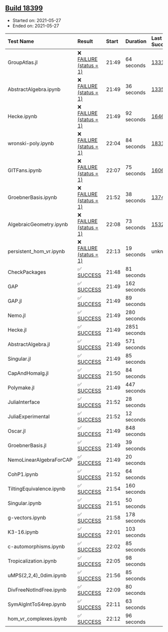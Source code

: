 ## [Build 18399](https://oscarci.mathematik.uni-kl.de/job/oscar/18399/)

* Started on: 2021-05-27
* Ended on: 2021-05-27

| Test Name    | Result | Start | Duration | Last Success | First Failure |
|:-------------|:-------|:------|:---------|:-------------|:--------------|
| GroupAtlas.jl | ❌ [FAILURE (status = 1)](https://oscarci.mathematik.uni-kl.de/job/oscar/18399/artifact/logs/build-18399/GroupAtlas.jl.log) | 21:49 | 64 seconds | [13311](https://oscarci.mathematik.uni-kl.de/job/oscar/13311/) | [13312](https://oscarci.mathematik.uni-kl.de/job/oscar/13312/) |
| AbstractAlgebra.ipynb | ❌ [FAILURE (status = 1)](https://oscarci.mathematik.uni-kl.de/job/oscar/18399/artifact/logs/build-18399/AbstractAlgebra.ipynb.log) | 21:49 | 36 seconds | [13355](https://oscarci.mathematik.uni-kl.de/job/oscar/13355/) | [13356](https://oscarci.mathematik.uni-kl.de/job/oscar/13356/) |
| Hecke.ipynb | ❌ [FAILURE (status = 1)](https://oscarci.mathematik.uni-kl.de/job/oscar/18399/artifact/logs/build-18399/Hecke.ipynb.log) | 21:49 | 92 seconds | [16463](https://oscarci.mathematik.uni-kl.de/job/oscar/16463/) | [16464](https://oscarci.mathematik.uni-kl.de/job/oscar/16464/) |
| wronski-poly.ipynb | ❌ [FAILURE (status = 1)](https://oscarci.mathematik.uni-kl.de/job/oscar/18399/artifact/logs/build-18399/wronski-poly.ipynb.log) | 22:04 | 84 seconds | [18314](https://oscarci.mathematik.uni-kl.de/job/oscar/18314/) | [18315](https://oscarci.mathematik.uni-kl.de/job/oscar/18315/) |
| GITFans.ipynb | ❌ [FAILURE (status = 1)](https://oscarci.mathematik.uni-kl.de/job/oscar/18399/artifact/logs/build-18399/GITFans.ipynb.log) | 22:07 | 75 seconds | [16068](https://oscarci.mathematik.uni-kl.de/job/oscar/16068/) | [16069](https://oscarci.mathematik.uni-kl.de/job/oscar/16069/) |
| GroebnerBasis.ipynb | ❌ [FAILURE (status = 1)](https://oscarci.mathematik.uni-kl.de/job/oscar/18399/artifact/logs/build-18399/GroebnerBasis.ipynb.log) | 21:52 | 38 seconds | [13748](https://oscarci.mathematik.uni-kl.de/job/oscar/13748/) | [13749](https://oscarci.mathematik.uni-kl.de/job/oscar/13749/) |
| AlgebraicGeometry.ipynb | ❌ [FAILURE (status = 1)](https://oscarci.mathematik.uni-kl.de/job/oscar/18399/artifact/logs/build-18399/AlgebraicGeometry.ipynb.log) | 22:08 | 73 seconds | [15322](https://oscarci.mathematik.uni-kl.de/job/oscar/15322/) | [15323](https://oscarci.mathematik.uni-kl.de/job/oscar/15323/) |
| persistent_hom_vr.ipynb | ❌ [FAILURE (status = 1)](https://oscarci.mathematik.uni-kl.de/job/oscar/18399/artifact/logs/build-18399/persistent_hom_vr.ipynb.log) | 22:13 | 19 seconds | unknown | unknown |
| CheckPackages | ✅ [SUCCESS](https://oscarci.mathematik.uni-kl.de/job/oscar/18399/artifact/logs/build-18399/CheckPackages.log) | 21:48 | 81 seconds |  |  |
| GAP | ✅ [SUCCESS](https://oscarci.mathematik.uni-kl.de/job/oscar/18399/artifact/logs/build-18399/GAP.log) | 21:49 | 162 seconds |  |  |
| GAP.jl | ✅ [SUCCESS](https://oscarci.mathematik.uni-kl.de/job/oscar/18399/artifact/logs/build-18399/GAP.jl.log) | 21:49 | 89 seconds |  |  |
| Nemo.jl | ✅ [SUCCESS](https://oscarci.mathematik.uni-kl.de/job/oscar/18399/artifact/logs/build-18399/Nemo.jl.log) | 21:49 | 280 seconds |  |  |
| Hecke.jl | ✅ [SUCCESS](https://oscarci.mathematik.uni-kl.de/job/oscar/18399/artifact/logs/build-18399/Hecke.jl.log) | 21:49 | 2851 seconds |  |  |
| AbstractAlgebra.jl | ✅ [SUCCESS](https://oscarci.mathematik.uni-kl.de/job/oscar/18399/artifact/logs/build-18399/AbstractAlgebra.jl.log) | 21:49 | 571 seconds |  |  |
| Singular.jl | ✅ [SUCCESS](https://oscarci.mathematik.uni-kl.de/job/oscar/18399/artifact/logs/build-18399/Singular.jl.log) | 21:49 | 85 seconds |  |  |
| CapAndHomalg.jl | ✅ [SUCCESS](https://oscarci.mathematik.uni-kl.de/job/oscar/18399/artifact/logs/build-18399/CapAndHomalg.jl.log) | 21:50 | 84 seconds |  |  |
| Polymake.jl | ✅ [SUCCESS](https://oscarci.mathematik.uni-kl.de/job/oscar/18399/artifact/logs/build-18399/Polymake.jl.log) | 21:49 | 447 seconds |  |  |
| JuliaInterface | ✅ [SUCCESS](https://oscarci.mathematik.uni-kl.de/job/oscar/18399/artifact/logs/build-18399/JuliaInterface.log) | 21:52 | 28 seconds |  |  |
| JuliaExperimental | ✅ [SUCCESS](https://oscarci.mathematik.uni-kl.de/job/oscar/18399/artifact/logs/build-18399/JuliaExperimental.log) | 21:52 | 12 seconds |  |  |
| Oscar.jl | ✅ [SUCCESS](https://oscarci.mathematik.uni-kl.de/job/oscar/18399/artifact/logs/build-18399/Oscar.jl.log) | 21:49 | 848 seconds |  |  |
| GroebnerBasis.jl | ✅ [SUCCESS](https://oscarci.mathematik.uni-kl.de/job/oscar/18399/artifact/logs/build-18399/GroebnerBasis.jl.log) | 21:49 | 39 seconds |  |  |
| NemoLinearAlgebraForCAP | ✅ [SUCCESS](https://oscarci.mathematik.uni-kl.de/job/oscar/18399/artifact/logs/build-18399/NemoLinearAlgebraForCAP.log) | 21:49 | 20 seconds |  |  |
| CohP1.ipynb | ✅ [SUCCESS](https://oscarci.mathematik.uni-kl.de/job/oscar/18399/artifact/logs/build-18399/CohP1.ipynb.log) | 21:52 | 64 seconds |  |  |
| TiltingEquivalence.ipynb | ✅ [SUCCESS](https://oscarci.mathematik.uni-kl.de/job/oscar/18399/artifact/logs/build-18399/TiltingEquivalence.ipynb.log) | 21:54 | 160 seconds |  |  |
| Singular.ipynb | ✅ [SUCCESS](https://oscarci.mathematik.uni-kl.de/job/oscar/18399/artifact/logs/build-18399/Singular.ipynb.log) | 21:51 | 50 seconds |  |  |
| g-vectors.ipynb | ✅ [SUCCESS](https://oscarci.mathematik.uni-kl.de/job/oscar/18399/artifact/logs/build-18399/g-vectors.ipynb.log) | 21:58 | 178 seconds |  |  |
| K3-16.ipynb | ✅ [SUCCESS](https://oscarci.mathematik.uni-kl.de/job/oscar/18399/artifact/logs/build-18399/K3-16.ipynb.log) | 22:01 | 103 seconds |  |  |
| c-automorphisms.ipynb | ✅ [SUCCESS](https://oscarci.mathematik.uni-kl.de/job/oscar/18399/artifact/logs/build-18399/c-automorphisms.ipynb.log) | 22:02 | 85 seconds |  |  |
| Tropicalization.ipynb | ✅ [SUCCESS](https://oscarci.mathematik.uni-kl.de/job/oscar/18399/artifact/logs/build-18399/Tropicalization.ipynb.log) | 22:05 | 98 seconds |  |  |
| uMPS(2,2,4)_0dim.ipynb | ✅ [SUCCESS](https://oscarci.mathematik.uni-kl.de/job/oscar/18399/artifact/logs/build-18399/uMPS-2-2-4-_0dim.ipynb.log) | 21:56 | 85 seconds |  |  |
| DivFreeNotIndFree.ipynb | ✅ [SUCCESS](https://oscarci.mathematik.uni-kl.de/job/oscar/18399/artifact/logs/build-18399/DivFreeNotIndFree.ipynb.log) | 22:09 | 80 seconds |  |  |
| SymAlgIntToS4rep.ipynb | ✅ [SUCCESS](https://oscarci.mathematik.uni-kl.de/job/oscar/18399/artifact/logs/build-18399/SymAlgIntToS4rep.ipynb.log) | 22:11 | 63 seconds |  |  |
| hom_vr_complexes.ipynb | ✅ [SUCCESS](https://oscarci.mathematik.uni-kl.de/job/oscar/18399/artifact/logs/build-18399/hom_vr_complexes.ipynb.log) | 22:12 | 96 seconds |  |  |

